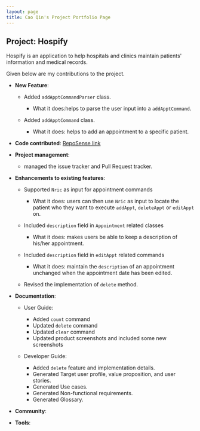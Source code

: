 ```yaml
---
layout: page
title: Cao Qin's Project Portfolio Page
---
```


## Project: Hospify

Hospify is an application to help hospitals and clinics maintain patients' information and medical records.

Given below are my contributions to the project.

* **New Feature**:
  * Added `addApptCommandParser` class.
    * What it does:helps to parse the user input into a `addApptCommand`.
    
  * Added `addApptCommand` class.
    * What it does: helps to add an appointment to a specific patient. 
        
  
* **Code contributed**: [RepoSense link](https://nus-cs2103-ay2021s1.github.io/tp-dashboard/#breakdown=true&search=ringo1225)

* **Project management**:
  * managed the issue tracker and Pull Request tracker.

* **Enhancements to existing features**:
  * Supported `Nric` as input for appointment commands
    * What it does: users can then use `Nric` as input to locate the patient who they want to execute `addAppt`, `deleteAppt` or `editAppt` on.
    
  * Included `description` field in  `Appointment` related classes
      * What it does: makes users be able to keep a description of his/her appointment.
      
  * Included `description` field in  `editAppt` related commands
    * What it does: maintain the `description` of an appointment unchanged when the appointment date has been edited.
    
  * Revised the implementation of `delete` method.

* **Documentation**:
  * User Guide:
    * Added `count` command
    * Updated `delete` command
    * Updated `clear` command
    * Updated product screenshots and included some new screenshots
    
  * Developer Guide:
    * Added `delete` feature and implementation details.
    * Generated Target user profile, value proposition, and user stories.
    * Generated Use cases.
    * Generated Non-functional requirements.
    * Generated Glossary.

* **Community**:

* **Tools**:

